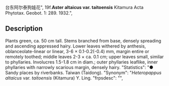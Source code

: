 台东阿尔泰狗娃花",
19f.**Aster altaicus var. taitoensis** Kitamura Acta Phytotax. Geobot. 1: 289. 1932.",

## Description
Plants green, ca. 50 cm tall. Stems branched from base, densely spreading and ascending appressed hairy. Lower leaves withered by anthesis, oblanceolate-linear or linear, 3-6 × 0.1-0.2(-0.4) mm, margin entire or remotely toothed; middle leaves 2-3 × ca. 0.1 cm; upper leaves small, similar to phyllaries. Involucres 1.5-1.8 cm in diam.; outer phyllaries leaflike, inner phyllaries with narrowly scarious margin, densely hairy.
  "Statistics": "● Sandy places by riverbanks. Taiwan (Taidong).
  "Synonym": "*Heteropappus altaicus* var. *taitoensis* (Kitamura) Y. Ling.
  "frpsdesc": "",
